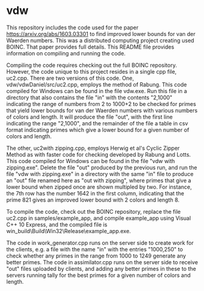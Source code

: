 # vdw

This repository includes the code used for the paper https://arxiv.org/abs/1603.03301 to find improved lower bounds for van der Waerden numbers. This was a distributed computing project creating used BOINC. That paper provides full details. This README file provides information on compiling and running the code.

Compiling the code requires checking out the full BOINC repository. However, the code unique to this project resides in a single cpp file, uc2.cpp. There are two versions of this code. One, vdw/vdwDaniel/src/uc2.cpp, employs the method of Rabung. This code compiled for Windows can be found in the file vdw.exe. Run this file in a directory that also contains the file "in" with the contents "2,1000" indicating the range of numbers from 2 to 1000+2 to be checked for primes that yield lower bounds for van der Waerden numbers with various numbers of colors and length. It will produce the file "out", with the first line indicating the range "2,1000", and the remainder of the file a table in csv format indicating primes which give a lower bound for a given number of colors and length.

The other, uc2with zipping.cpp, employs Herwig et al's Cyclic Zipper Method as with faster code for checking developed by Rabung and Lotts. This code compiled for Windows can be found in the file "vdw with zipping.exe". Delete the file "out" produced by the previous run, and run the file "vdw with zipping.exe" in a directory with the same "in" file to produce an "out" file renamed here as "out with zipping", where primes that give a lower bound when zipped once are shown multipled by two. For instance, the 7th row has the number 1642 in the first column, indicating that the prime 821 gives an improved lower bound with 2 colors and length 8.

To compile the code, check out the BOINC repository, replace the file uc2.cpp in samples/example_app, and compile example_app using Visual C++ 10 Express, and the compiled file is win_build\Build\Win32\Release\example_app.exe.

The code in work_generator.cpp runs on the server side to create work for the clients, e.g. a file with the name "in" with the entries "1000,250" to check whether any primes in the range from 1000 to 1249 generate any better primes. The code in assimilator.cpp runs on the server side to receive "out" files uploaded by clients, and adding any better primes in these to the servers running tally for the best primes for a given number of colors and length.
